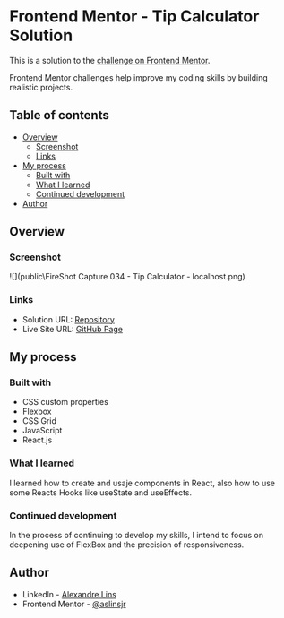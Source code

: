 # Frontend Mentor -  Tip Calculator Solution

This is a solution to the [ challenge on Frontend Mentor](https://www.frontendmentor.io/challenges/). 

Frontend Mentor challenges help improve my coding skills by building realistic projects. 

## Table of contents

- [Overview](#overview)
  - [Screenshot](#screenshot)
  - [Links](#links)
- [My process](#my-process)
  - [Built with](#built-with)
  - [What I learned](#what-i-learned)
  - [Continued development](#continued-development)
- [Author](#author)

## Overview

### Screenshot

![](public\FireShot Capture 034 - Tip Calculator - localhost.png)

### Links

- Solution URL: [Repository](https://github.com/aslinsjr/tip-calculator)
- Live Site URL: [GitHub Page](https://tip-calculator-phi-lyart.vercel.app/)

## My process

### Built with

- CSS custom properties
- Flexbox
- CSS Grid
- JavaScript
- React.js

### What I learned

I learned how to create and usaje components in React, also how to use some Reacts Hooks like useState and useEffects.

### Continued development

In the process of continuing to develop my skills, I intend to focus on deepening use of FlexBox and the precision of responsiveness.

## Author

- Linkedln - [Alexandre Lins](https://www.linkedin.com/aslinsjr)
- Frontend Mentor - [@aslinsjr](https://www.frontendmentor.io/profile/aslinsjr)



